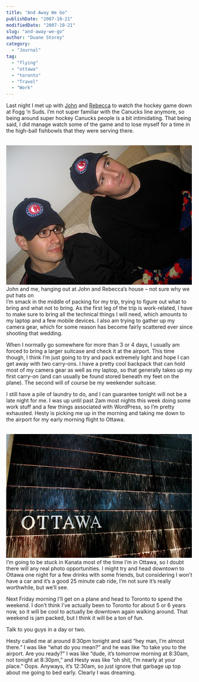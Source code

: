 ```yaml
---
title: "And Away We Go"
publishDate: "2007-10-21"
modifiedDate: "2007-10-21"
slug: "and-away-we-go"
author: "Duane Storey"
category:
  - "Journal"
tag:
  - "flying"
  - "ottawa"
  - "toronto"
  - "Travel"
  - "Work"
---
```


Last night I met up with [John](http://www.audihertz.net/blog) and [Rebecca](http://www.miss604.com) to watch the hockey game down at Fogg ‘n Suds. I’m not super familiar with the Canucks line anymore, so being around super hockey Canucks people is a bit intimidating. That being said, I did manage watch some of the game and to lose myself for a time in the high-ball fishbowls that they were serving there.

  
[  
![](_images/and-away-we-go-1.jpg)  ](http://www.flickr.com/photos/duanestorey/1651220430/)  
John and me, hanging out at John and Rebecca’s house – not sure why we put hats on  
I’m smack in the middle of packing for my trip, trying to figure out what to bring and what not to bring. As the first leg of the trip is work-related, I have to make sure to bring all the technical things I will need, which amounts to my laptop and a few mobile devices. I also am trying to gather up my camera gear, which for some reason has become fairly scattered ever since shooting that wedding.

When I normally go somewhere for more than 3 or 4 days, I usually am forced to bring a larger suitcase and check it at the airport. This time though, I think I’m just going to try and pack extremely light and hope I can get away with two carry-ons. I have a pretty cool backpack that can hold most of my camera gear as well as my laptop, so that generally takes up my first carry-on (and can usually be found stored beneath my feet on the plane). The second will of course be my weekender suitcase.

I still have a pile of laundry to do, and I can guarantee tonight will not be a late night for me. I was up until past 2am most nights this week doing some work stuff and a few things associated with WordPress, so I’m pretty exhausted. Hesty is picking me up in the morning and taking me down to the airport for my early morning flight to Ottawa.

  
[  
![](_images/and-away-we-go-2.jpg)  ](http://www.flickr.com/photos/duanestorey/1225023628/)  
I’m going to be stuck in Kanata most of the time I’m in Ottawa, so I doubt there will any real photo opportunities. I might try and head downtown to Ottawa one night for a few drinks with some friends, but considering I won’t have a car and it’s a good 25 minute cab ride, I’m not sure it’s really worthwhile, but we’ll see.

Next Friday morning I’ll get on a plane and head to Toronto to spend the weekend. I don’t think I’ve actually been to Toronto for about 5 or 6 years now, so it will be cool to actually be downtown again walking around. That weekend is jam packed, but I think it will be a ton of fun.

Talk to you guys in a day or two.

Hesty called me at around 8:30pm tonight and said “hey man, I’m almost there.” I was like “what do you mean?” and he was like “to take you to the airport. Are you ready?” I was like “dude, it’s tomorrow morning at 8:30am, not tonight at 8:30pm,” and Hesty was like “oh shit, I’m nearly at your place.” Oops. Anyways, it’s 12:30am, so just ignore that garbage up top about me going to bed early. Clearly I was dreaming.
